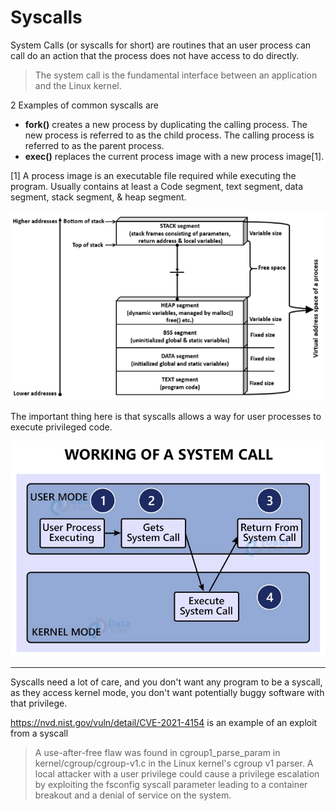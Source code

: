 # Syscalls
System Calls (or syscalls for short) are routines that an user process can call do an action that the process does not have access to do directly.

> The system call is the fundamental interface between an application and the Linux kernel.


2 Examples of common syscalls are

* **fork()** creates a new process by duplicating the calling process. The new process is referred to as the child process. The calling process is referred to as the parent process.
* **exec()** replaces the current process image with a new process image[1].

[1] A process image is an executable file required while executing the program. Usually contains at least a Code segment, text segment, data segment, stack segment, & heap segment.

![image](images/Process_Image.png)


The important thing here is that syscalls allows a way for user processes to execute privileged code.

![image](images/working_of_syscall.png)

---

Syscalls need a lot of care, and you don't want any program to be a syscall, as they access kernel mode, you don't want potentially buggy software with that privilege.

https://nvd.nist.gov/vuln/detail/CVE-2021-4154 is an example of an exploit from a syscall

> A use-after-free flaw was found in cgroup1_parse_param in kernel/cgroup/cgroup-v1.c in the Linux kernel's cgroup v1 parser. A local attacker with a user privilege could cause a privilege escalation by exploiting the fsconfig syscall parameter leading to a container breakout and a denial of service on the system.